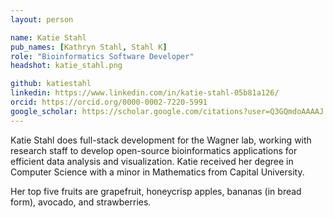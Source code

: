 ```yaml
---
layout: person

name: Katie Stahl
pub_names: [Kathryn Stahl, Stahl K]
role: "Bioinformatics Software Developer"
headshot: katie_stahl.png

github: katiestahl
linkedin: https://www.linkedin.com/in/katie-stahl-05b81a126/
orcid: https://orcid.org/0000-0002-7220-5991
google_scholar: https://scholar.google.com/citations?user=Q3GQmdoAAAAJ
---
```

Katie Stahl does full-stack development for the Wagner lab, working with research staff to develop open-source bioinformatics applications for efficient data analysis and visualization. Katie received her degree in Computer Science with a minor in Mathematics from Capital University.

Her top five fruits are grapefruit, honeycrisp apples, bananas (in bread form), avocado, and strawberries.
